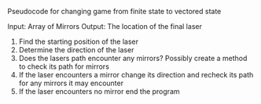 Pseudocode for changing game from finite state to vectored state

Input: Array of Mirrors
Output: The location of the final laser

1) Find the starting position of the laser
2) Determine the direction of the laser
3) Does the lasers path encounter any mirrors? Possibly create a method to check its path for mirrors
4) If the laser encounters a mirror change its direction and recheck its path for any mirrors it may encounter
5) If the laser encounters no mirror end the program